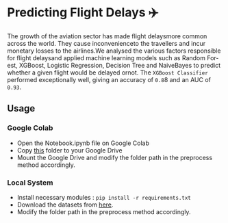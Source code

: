 # Predicting Flight Delays :airplane:

The growth of the aviation sector has made flight delaysmore common across the world.  They cause inconvenienceto the travellers and incur monetary losses to the airlines.We analysed the various factors responsible for flight delaysand applied machine learning models such as Random For-est, XGBoost, Logistic Regression, Decision Tree and NaiveBayes to predict whether a given flight would be delayed ornot.  The `XGBoost Classifier` performed exceptionally well, giving an accuracy of `0.8`8 and an AUC of `0.93`.

## Usage

### Google Colab

- Open the Notebook.ipynb file on Google Colab
- Copy [this](https://drive.google.com/drive/folders/1HRDxih_6xN0uU2Js3xGF8zp5r_XPSEJc?usp=sharing) folder to your Google Drive
- Mount the Google Drive and modify the folder path in the preprocess method accordingly.

### Local System

- Install necessary modules : `pip install -r requirements.txt` 
- Download the datasets from [here](https://drive.google.com/drive/folders/1HRDxih_6xN0uU2Js3xGF8zp5r_XPSEJc?usp=sharing).
- Modify the folder path in the preprocess method accordingly.
